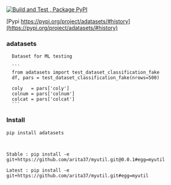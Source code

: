 
[![Build and Test , Package PyPI](https://github.com/arita37/adatasets/actions/workflows/build%20and%20release.yml/badge.svg)](https://github.com/arita37/adatasets/actions/workflows/build%20and%20release.yml)


[Pypi       https://pypi.org/project/adatasets/#history](https://pypi.org/project/adatasets/#history)



### adatasets
      Dataset for ML testing
            
      ```
      from adatasets import test_dataset_classification_fake 
      df, pars = test_dataset_classification_fake(nrows=500)
    
      coly   = pars['coly']
      colnum = pars['colnum']
      colcat = pars['colcat']      
      ``` 




### Install
    pip install adatasets
    
    

    Stable : pip install -e git+https://github.com/arita37/myutil.git@0.0.1#egg=myutil

    Latest : pip install -e git+https://github.com/arita37/myutil.git#egg=myutil
    
    
    
